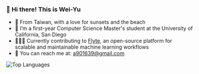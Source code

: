 ### 🙌 Hi there! This is Wei-Yu

- 🌅 From Taiwan, with a love for sunsets and the beach
- 🏫 I’m a first-year Computer Science Master's student at the University of California, San Diego
- 👨🏻‍💻 Currently contributing to [Flyte](https://github.com/flyteorg/flyte), an open-source platform for scalable and maintainable machine learning workflows
- 📮 You can reach me at: a901639@gmail.com

<!--- ![Github Stats](https://github-readme-stats.vercel.app/api?username=mao3267&count_private=true&show_icons=true&include_all_commits=true) -->
![Top Languages](https://github-readme-stats.vercel.app/api/top-langs/?username=wayner0628&layout=compact&hide=jupyter%20notebook)
